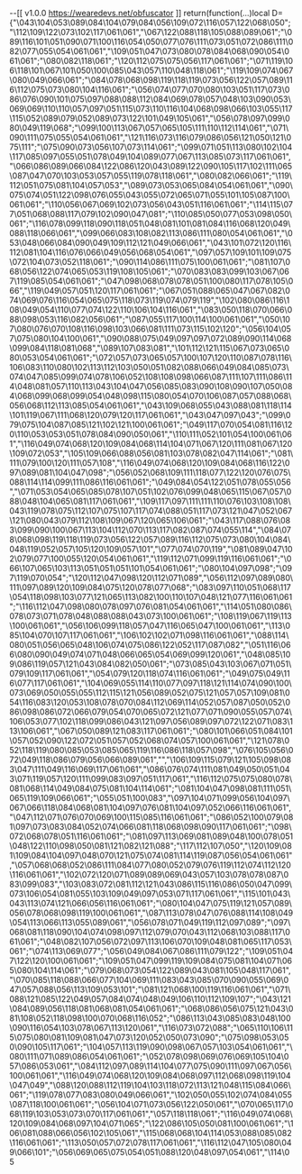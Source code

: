--[[ v1.0.0 https://wearedevs.net/obfuscator ]] return(function(...)local D={"\043\104\053\089\084\104\079\084\056\109\072\116\057\122\068\050";"\112\109\122\073\102\117\061\061","\067\122\088\118\105\088\089\061";"\089\116\101\051\090\071\100\116\054\050\077\076\111\073\051\072\086\111\082\077\055\054\061\061","\109\051\047\073\080\078\084\068\090\054\061\061";"\080\082\118\061";"\120\112\075\075\056\117\061\061";"\071\119\106\118\101\067\101\050\100\085\043\057\110\048\118\061";"\119\109\074\067\080\049\066\061";"\084\078\068\098\119\118\119\073\056\122\057\089\116\112\075\073\080\104\116\061";"\056\074\077\070\080\103\051\117\073\086\076\090\101\075\097\088\088\112\084\069\078\057\048\103\090\053\069\069\110\110\057\097\051\115\073\110\116\104\068\098\066\103\055\117\115\052\089\079\052\089\073\122\101\049\105\061","\056\078\097\099\080\049\119\068";"\099\100\113\067\057\065\105\111\110\112\114\061","\071\090\111\075\055\054\061\061","\121\116\073\116\079\086\056\121\050\121\075\111";"\075\090\073\056\107\073\114\061";"\099\071\051\113\080\102\104\117\085\097\055\051\078\049\104\089\077\067\113\085\073\117\061\061","\066\086\089\066\084\122\086\120\043\089\122\090\105\117\102\111\065\087\047\070\103\053\057\055\119\078\118\061","\080\082\066\061";"\119\112\051\075\081\104\057\053","\089\073\053\065\084\054\061\061","\090\075\074\051\122\098\076\055\043\055\072\065\071\055\101\105\087\100\061\061";"\110\056\067\069\102\073\056\043\051\116\061\061";"\114\115\077\051\068\088\117\079\102\090\047\081";"\110\085\050\077\053\098\050\061";"\116\078\099\118\090\118\051\048\081\101\081\084\116\068\120\049\088\118\066\061","\099\066\083\108\082\113\086\111\080\054\061\061","\053\048\066\084\090\049\109\112\121\049\066\061","\043\101\072\120\116\112\081\104\116\076\066\049\056\068\054\061","\097\057\109\101\109\075\072\104\073\052\118\061";"\090\114\086\111\075\100\061\061";"\081\107\068\056\122\074\065\053\119\108\105\061";"\070\083\083\099\103\067\067\119\085\054\061\061";"\047\098\068\078\078\051\100\080\117\078\105\066","\119\049\057\051\120\117\061\061";"\067\051\088\065\047\067\082\074\069\076\116\054\065\075\118\073\119\074\079\119","\102\080\086\116\108\049\054\110\077\074\122\110\106\104\116\061","\083\050\118\070\066\088\098\053\116\082\056\061";"\087\055\117\100\114\100\061\061","\050\107\080\076\070\108\116\098\103\066\081\111\073\115\102\120";"\056\104\057\075\080\104\100\061","\090\088\075\049\097\097\072\089\090\114\068\099\084\118\081\068","\089\107\083\081","\101\112\121\115\067\073\065\080\053\054\061\061";"\072\057\073\065\057\100\107\120\110\087\078\116\106\083\110\080\102\113\112\103\050\051\082\088\066\049\084\085\073\074\047\085\099\074\078\106\052\108\108\098\066\087\111\107\111\086\114\048\081\057\110\113\043\104\047\056\085\083\090\108\090\107\050\084\068\099\068\099\054\048\098\115\080\054\070\106\087\057\088\068\056\068\112\113\085\054\061\061","\043\109\068\055\043\088\081\118\114\101\119\067\111\068\120\079\120\117\061\061","\043\047\097\043";"\099\079\075\104\087\085\121\102\121\100\061\061";"\049\117\070\054\081\116\120\110\053\053\051\078\084\090\050\061","\110\111\052\101\054\100\061\061","\116\049\074\068\120\109\084\068\114\104\071\067\120\111\081\067\120\109\072\053","\105\109\066\088\056\081\103\078\082\047\114\061";"\081\111\079\100\120\111\057\108","\116\049\074\068\120\109\084\068\116\122\097\089\081\104\047\098";"\056\052\068\109\111\118\077\122\120\076\075\088\114\114\099\111\086\116\061\061";"\049\084\054\122\051\078\055\056","\071\053\054\065\085\078\107\051\102\076\099\048\065\115\067\057\088\048\104\065\081\117\061\061","\109\117\097\111\111\110\076\103\108\108\043\119\078\075\112\107\075\107\117\074\088\051\117\073\121\047\052\067\121\080\043\079\112\108\109\067\120\065\106\061";"\043\117\088\076\083\099\090\100\067\113\104\112\070\113\117\082\087\074\055\114","\084\078\068\098\119\118\119\073\056\122\057\089\116\112\075\073\080\104\084\048\119\052\057\105\120\109\057\101","\077\074\070\119","\081\089\047\102\079\077\100\055\120\054\061\061","\119\112\071\099\119\116\061\061";"\066\107\065\103\113\051\051\051\101\054\061\061";"\080\104\097\098";"\097\119\070\054";"\120\112\047\098\120\112\071\089","\056\112\097\089\080\111\097\089\120\109\084\075\120\078\077\068";"\083\097\110\051\068\117\054\118\098\103\077\121\065\113\082\100\110\107\048\121\077\116\061\061";"\116\112\047\098\080\078\097\076\081\054\061\061","\114\051\080\086\078\073\071\078\048\088\088\043\073\100\061\061";"\108\119\067\119\113\100\061\061","\056\106\099\118\057\047\116\065\047\100\061\061","\113\085\104\070\107\117\061\061","\106\102\102\071\098\116\061\061","\088\114\080\051\056\065\048\106\074\075\086\122\052\117\087\082","\051\116\066\080\090\049\074\071\048\066\065\054\069\099\120\061","\048\085\109\086\119\057\121\043\084\082\050\061";"\073\085\043\103\067\071\051\079\109\117\061\061","\054\079\120\118\074\116\061\061";"\049\075\049\116\077\117\061\061","\104\069\055\114\110\077\097\118\121\114\074\090\100\073\069\050\055\055\112\115\121\056\089\052\075\121\057\057\109\081\054\116\083\120\053\108\078\070\084\112\069\114\052\057\087\050\052\086\098\086\072\066\079\054\070\065\072\121\077\071\090\055\057\074\106\053\077\102\118\099\086\043\121\097\056\089\097\072\122\071\083\113\106\061","\067\050\089\121\083\117\061\061";"\080\101\066\051\084\101\057\052\090\122\072\051\057\052\068\074\057\100\061\061","\121\078\052\118\119\080\085\053\085\065\119\116\086\118\057\098","\076\105\056\072\049\118\086\079\056\066\089\061","","\106\109\115\079\121\105\098\083\047\111\049\116\069\117\061\061","\086\076\074\111\081\049\050\051\043\071\119\057\120\111\099\083\097\051\117\061","\116\112\075\075\080\078\081\068\114\049\084\075\081\104\114\061";"\081\104\047\098\081\111\051\065\119\109\066\061";"\055\051\100\083","\097\104\071\099\056\104\097\067\066\118\084\068\081\104\097\076\081\104\097\052\066\116\061\061","\047\112\071\076\070\069\100\115\085\116\061\061";"\086\052\100\079\081\097\073\083\084\052\074\066\081\118\068\098\090\117\061\061";"\098\072\068\078\051\116\061\061";"\081\097\113\069\081\089\048\100\078\051\048\122\110\098\050\081\121\082\121\088";"\117\112\107\050","\120\109\081\109\084\104\097\048\070\121\075\074\081\114\119\087\056\054\061\061","\057\068\068\052\086\111\084\077\080\052\079\076\119\112\074\112\120\116\061\061","\102\072\120\071\089\089\069\043\057\103\078\078\087\083\099\083","\103\083\072\081\112\121\043\086\115\116\086\050\047\099\073\106\054\081\055\103\109\049\097\053\071\117\061\061","\115\101\043\043\113\074\121\066\056\116\061\061";"\080\104\047\075\119\121\057\089\056\078\068\098\119\100\061\061","\087\113\078\047\076\088\114\108\049\054\113\066\113\055\089\061","\056\078\071\049\119\112\097\089";"\097\068\081\118\090\104\074\098\097\112\079\070\043\112\068\103\088\117\061\061";"\048\082\107\056\072\097\113\106\070\109\048\081\065\117\053\061";"\074\113\069\077";"\056\049\084\067\086\111\079\122";"\109\051\047\122\120\100\061\061";"\109\051\047\099\119\109\084\075\081\104\071\065\080\104\114\061";"\079\068\073\054\122\089\043\081\105\048\117\061","\070\085\118\088\066\077\104\069\111\083\043\085\070\090\055\069\047\057\088\056\113\109\053\101";"\081\121\068\100\119\116\061\061","\071\088\121\085\122\049\057\084\074\048\049\106\110\112\109\107";"\043\121\084\089\056\118\081\068\081\054\061\061";"\068\086\056\075\121\043\081\108\052\118\098\100\070\068\116\052";"\086\113\043\085\083\048\100\090\116\054\103\078\067\113\120\061","\116\073\072\088";"\065\110\106\115\075\080\081\109\081\047\073\120\052\050\073\090";"\075\098\053\050\090\105\117\061";"\104\057\113\119\090\098\067\057\103\054\061\061","\080\111\071\089\086\054\061\061";"\052\078\098\069\076\069\105\104\057\086\053\061","\084\112\097\089\114\104\077\075\090\111\097\067\056\100\061\061","\116\049\074\068\120\109\084\068\097\112\068\098\119\104\047\049","\088\120\088\112\119\104\103\118\072\113\121\048\115\084\066\061";"\119\078\077\083\080\049\066\061","\102\050\055\102\074\084\055\087\118\100\061\061";"\056\104\071\073\056\122\050\061","\070\065\117\068\119\103\053\073\070\117\061\061","\057\118\118\061";"\116\049\074\068\120\109\084\068\097\104\071\065";"\122\086\105\050\081\100\061\061";"\106\081\088\066\056\102\105\061","\115\068\068\104\114\053\088\085\082\116\061\061";"\113\050\057\072\078\117\061\061","\116\112\047\105\080\049\066\101";"\056\069\065\075\054\051\088\120\048\097\054\061","\114\05

